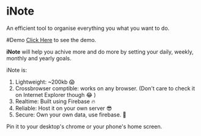 # iNote
An efficient tool to organise everything you what you want to do. 

#Demo
[Click Here](http://pramodjodhani.com/notes) to see the demo.


**iNote** will help you achive more and do more by setting your daily, weekly, monthly and yearly goals. 

iNote is:

1. Lightweight: ~200kb 😱
2. Crossbrowser comptible: works on any browser. (Don't care to check it on Internet Explorer though 😂 )
3. Realtime: Built using Firebase 🔥
4. Reliable: Host it on your own server 😎
5. Secure: Own your own data, use firebase. 🤩  

Pin it to your desktop's chrome or your phone's home screen.  
